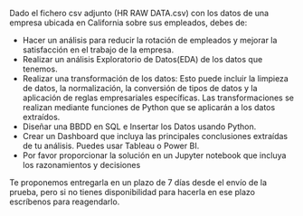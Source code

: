Dado el fichero csv adjunto (HR RAW DATA.csv) con los datos de una empresa ubicada en California sobre sus empleados, debes de:
- Hacer un análisis para reducir la rotación de empleados y mejorar la satisfacción en el trabajo de la empresa.
- Realizar un análisis Exploratorio de Datos(EDA) de los datos que tenemos.
- Realizar una transformación de los datos: Esto puede incluir la limpieza de datos, la normalización, la conversión de tipos de datos y la aplicación de reglas empresariales específicas. Las transformaciones se realizan mediante funciones de Python que se aplicarán a los datos extraídos.
- Diseñar una BBDD en SQL e Insertar los Datos usando Python.
- Crear un Dashboard que incluya las principales conclusiones extraídas de tu análisis. Puedes usar Tableau o Power BI.
- Por favor proporcionar la solución en un Jupyter notebook que incluya los razonamientos y decisiones


Te proponemos entregarla en un plazo de 7 días desde el envío de la prueba, pero si no tienes disponibilidad para hacerla en ese plazo escríbenos para reagendarlo.